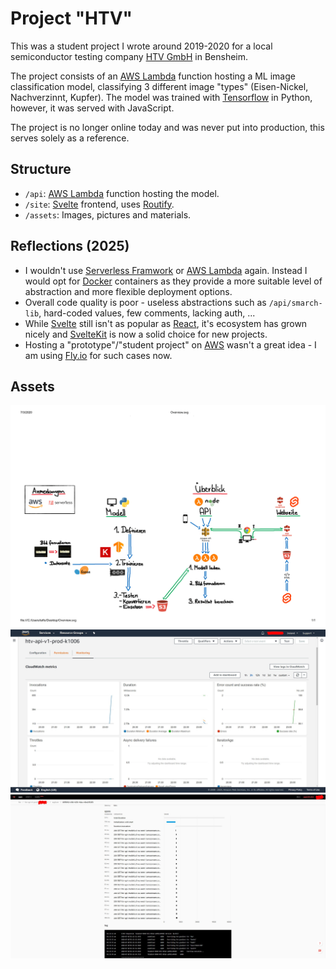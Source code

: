 # Project "HTV"

This was a student project I wrote around 2019-2020 for a local
semiconductor testing company [HTV GmbH](https://www.htv-gmbh.de/) in Bensheim.

The project consists of an [AWS Lambda](https://aws.amazon.com/pm/lambda/) function hosting a ML image classification model, classifying 3 different image "types" (Eisen-Nickel, Nachverzinnt, Kupfer). The model was trained with [Tensorflow](https://www.tensorflow.org/) in Python, however, it was served with JavaScript.

The project is no longer online today and was never put into production, this serves solely as a reference.

## Structure
- `/api`: [AWS Lambda](https://aws.amazon.com/pm/lambda/) function hosting the model.
- `/site`: [Svelte](https://svelte.dev/) frontend, uses [Routify](https://routify.dev/).
- `/assets`: Images, pictures and materials.

## Reflections (2025)
- I wouldn't use [Serverless Framwork](https://www.serverless.com/) or [AWS Lambda](https://aws.amazon.com/pm/lambda/) again. Instead I would opt for [Docker](https://www.docker.com/) containers as they provide a more suitable level of abstraction and more flexible deployment options.
- Overall code quality is poor - useless abstractions such as `/api/smarch-lib`, hard-coded values, few comments, lacking auth, ...
- While [Svelte](https://svelte.dev/) still isn't as popular as [React](https://react.dev/), it's ecosystem has grown nicely and [SvelteKit](https://svelte.dev/docs/kit/introduction) is now a solid choice for new projects.
- Hosting a "prototype"/"student project" on [AWS](https://aws.amazon.com/) wasn't a great idea - I am using [Fly.io](https://fly.io/) for such cases now.

## Assets
![Overview](/assets/overview.png)
![AWS Lambda GUI](/assets/aws-lambda-gui.jpg)
![Severless Framework Execution](/assets/serverless-exec.jpg)

